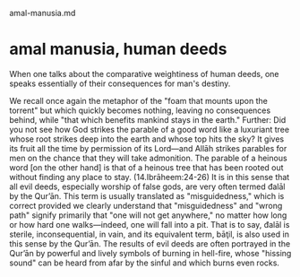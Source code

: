 amal-manusia.md


# amal manusia, human deeds
When one talks about the comparative weightiness of human deeds, one speaks essentially of their consequences for man's destiny. 

We recall once again the metaphor of the "foam that mounts upon the torrent" but which quickly becomes nothing, leaving no consequences behind, while "that which benefits mankind stays in the earth." Further: Did you not see how God strikes the parable of a good word like a luxuriant tree whose root strikes deep into the earth and whose top hits the sky? It gives its fruit all the time by permission of its Lord—and Allāh strikes parables for men on the chance that they will take admonition. The parable of a heinous word [on the other hand] is that of a heinous tree that has been rooted out without finding any place to stay. (14.Ibrāheem:24-26) It is in this sense that all evil deeds, especially worship of false gods, are very often termed đalāl by the Qur’ān. This term is usually translated as "misguidedness," which is correct provided we clearly understand that "misguidedness" and "wrong path" signify primarily that "one will not get anywhere," no matter how long or how hard one walks—indeed, one will fall into a pit. That is to say, đalāl is sterile, inconsequential, in vain, and its equivalent term, bāţil, is also used in this sense by the Qur’ān. The results of evil deeds are often portrayed in the Qur’ān by powerful and lively symbols of burning in hell-fire, whose "hissing sound" can be heard from afar by the sinful and which burns even rocks. 
